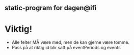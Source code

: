 ## static-program for dagen@ifi

# Viktig!
- Alle felter MÅ være med, men de kan gjerne være tomme.
- Pass på at riktig id blir satt på eventPeriods og events
